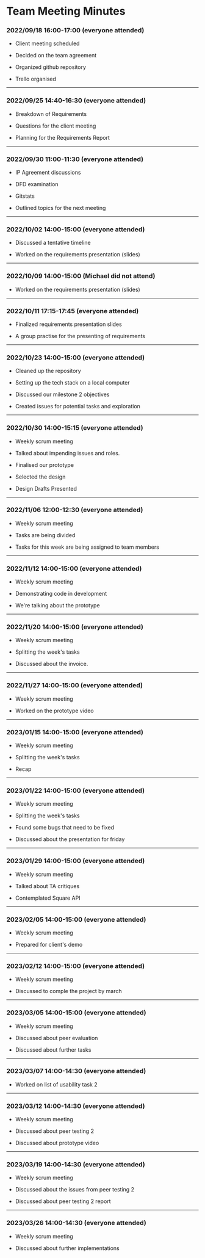 
# Team Meeting Minutes

### **2022/09/18 16:00-17:00 (everyone attended)**

- Client meeting scheduled

- Decided on the team agreement

- Organized github repository

- Trello organised
  
---

### **2022/09/25 14:40-16:30 (everyone attended)**

- Breakdown of Requirements

- Questions for the client meeting

- Planning for the Requirements Report
  
---

### **2022/09/30  11:00-11:30  (everyone attended)**

- IP Agreement discussions

- DFD examination

- Gitstats

- Outlined topics for the next meeting
  
---

### **2022/10/02  14:00-15:00  (everyone attended)**

- Discussed a tentative timeline

- Worked on the requirements presentation (slides)

---

### **2022/10/09 14:00-15:00 (Michael did not attend)**

- Worked on the requirements presentation (slides)

---

### **2022/10/11  17:15-17:45  (everyone attended)**

- Finalized requirements presentation slides

- A group practise for the presenting of requirements

---

### **2022/10/23 14:00-15:00 (everyone attended)**

- Cleaned up the repository

- Setting up the tech stack on a local computer

- Discussed our milestone 2 objectives

- Created issues for potential tasks and exploration

---

### **2022/10/30 14:00-15:15 (everyone attended)**

- Weekly scrum meeting

- Talked about impending issues and roles.

- Finalised our prototype

- Selected the design

- Design Drafts Presented

---

### **2022/11/06 12:00-12:30 (everyone attended)**

- Weekly scrum meeting

- Tasks are being divided

- Tasks for this week are being assigned to team members

---

### **2022/11/12 14:00-15:00 (everyone attended)**

- Weekly scrum meeting

- Demonstrating code in development

- We're talking about the prototype

---

### **2022/11/20 14:00-15:00 (everyone attended)**

- Weekly scrum meeting

- Splitting the week's tasks

- Discussed about the invoice.

---

### **2022/11/27 14:00-15:00 (everyone attended)**

- Weekly scrum meeting

- Worked on the prototype video

---

### **2023/01/15 14:00-15:00 (everyone attended)**

- Weekly scrum meeting

- Splitting the week's tasks

- Recap

---

### **2023/01/22 14:00-15:00 (everyone attended)**

- Weekly scrum meeting

- Splitting the week's tasks

- Found some bugs that need to be fixed

- Discussed about the presentation for friday

---

### **2023/01/29 14:00-15:00 (everyone attended)**

- Weekly scrum meeting

- Talked about TA critiques

- Contemplated Square API

---

### **2023/02/05 14:00-15:00 (everyone attended)**

- Weekly scrum meeting

- Prepared for client's demo

---

### **2023/02/12 14:00-15:00 (everyone attended)**

- Weekly scrum meeting

- Discussed to comple the project by march

---

### **2023/03/05 14:00-15:00 (everyone attended)**

- Weekly scrum meeting

- Discussed about peer evaluation

- Discussed about further tasks

---

### **2023/03/07 14:00-14:30 (everyone attended)**

- Worked on list of usability task 2

---

### **2023/03/12 14:00-14:30 (everyone attended)**

- Weekly scrum meeting

- Discussed about peer testing 2

- Discussed about prototype video

---

### **2023/03/19 14:00-14:30 (everyone attended)**

- Weekly scrum meeting

- Discussed about the issues from peer testing 2

- Discussed about peer testing 2 report

---

### **2023/03/26 14:00-14:30 (everyone attended)**

- Weekly scrum meeting

- Discussed about further implementations
